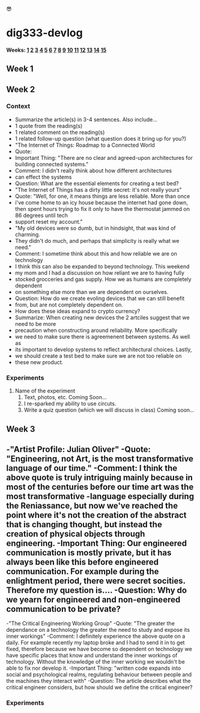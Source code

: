 😎
# dig333-devlog

#### Weeks: [1](#week-1) [2](#week-2) [3](#week-3) [4](#week-4) [5](#week-5) [6](#week-6) [7](#week-7) [8](#week-8) [9](#week-9) [10](#week-10) [11](#week-11) [12](#week-12) [13](#week-13) [14](#week-14) [15](#week-15)










<!--
BELOW IS A WEEKLY TEMPLATE. COPY/PASTE IT TO ADD A WEEK. SEE ASSIGNMENTS FOR DETAILS 
https://docs.google.com/document/d/1PAoPz-3vDPFWS5q9RHRb-dC7T4earpFXJW8w6v9wfZ0/edit
-->



## Week 1
## Week 2

### Context

- Summarize the article(s) in 3-4 sentences. Also include...
- 1 quote from the reading(s)
- 1 related comment on the reading(s)
- 1 related follow-up question (what question does it bring up for you?)
- "The Internet of Things: Roadmap to a Connected World
- Quote:
- Important Thing: "There are no clear and agreed-upon architectures for building connected systems."
- Comment: I didn't really think about how different architectures
- can effect the systems
- Question: What are the essential elements for creating a test bed?
- "The Internet of Things has a dirty little secret: it's not really yours"
- Quote: "Well, for one, it means things are less reliable. More than once
- i've come home to an icy house because the internet had gone down, then spent hours trying to fix it only to have the thermostat jammed on 86 degrees until tech
- support reset my account."
- "My old devices were so dumb, but in hindsight, that was kind of charming.
- They didn't do much, and perhaps that simplicity is really what we need."
- Comment: I sometime think about this and how reliable we are on technology
- I think this can also be expanded to beyond technology. This weekend
- my mom and I had a discussion on how reliant we are to having fully 
- stocked grocceries and gas supply. How we as humans are completely dependent
- on something else more than we are dependent on ourselves.
- Question: How do we create evoling devices that we can still benefit
- from, but are not completely dependent on.
- How does these ideas expand to crypto currency?
- Summarize: When creating new devices the 2 artciles suggest that we need to be more
- precaution when constructing around reliability. More specifically
- we need to make sure there is agreemenent between systems. As well as
- its important to develop systems to reflect architectural choices. Lastly,
- we should create a test bed to make sure we are not too reliable on 
- these new product.



### Experiments

<!-- List each Platt experiment / Monk recipe outcome, adding notes, photos, schematics, captions to show your work. -->

1. Name of the experiment
    1. Text, photos, etc. Coming Soon...
    1. I re-sparked my ability to use circuts. 
    1. Write a quiz question (which we will discuss in class) Coming soon...

## Week 3
-"Artist Profile: Julian Oliver"
-Quote: "Engineering, not Art, is the most transformative language of our time."
-Comment: I think the above quote is truly intriguing mainly because in most of the centuries before our time art was the most transformative 
-language especially during the Reniassance, but now we've reached the point where it's not the creation of the abstract that is changing thought, but instead the creation of physical objects through engineering.
-Important Thing: Our engineered communication is mostly private, but it has always been like this before engineered communication. For example during the enlightment period, there were secret socities. Therefore my question is....
-Question: Why do we yearn for engineered and non-engineered communication to be private?
-
-"The Critical Engineering Working Group"
-Quote: "The greater the dependance on a technology the greater the need to study and expose its inner workings"
-Comment: I definitely experience the above quote on a daily. For example recently my laptop broke and I had to send it in to get fixed, therefore because we have become so dependent on technology we have specific places that know and understand the inner workings of technology. Without the knowledge of the inner working we wouldn't be able to fix nor develop it.
-Important Thing: "written code expands into social and psychological realms, regulating behaviour between people and the machines they interact with"
-Question: The article describes what the critical engineer considers, but how should we define the critical engineer?

### Experiments

